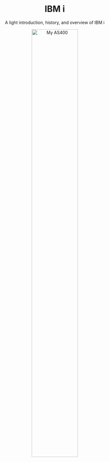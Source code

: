 <div align="center">
	<h1>IBM i</h1>
	<p>A light introduction, history, and overview of IBM i</p>
</div>

<figure align="center">
	<img src="./core/ibmi/_assets/ibmi-01.png" alt="My AS400" width="60%" height="60%"/>
</figure>